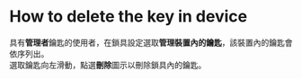 # How to delete the key in device

具有**管理者**鑰匙的使用者，在鎖具設定選取**管理裝置內的鑰匙**，該裝置內的鑰匙會依序列出。  
選取鑰匙向左滑動，點選**刪除**圖示以刪除鎖具內的鑰匙。

 

